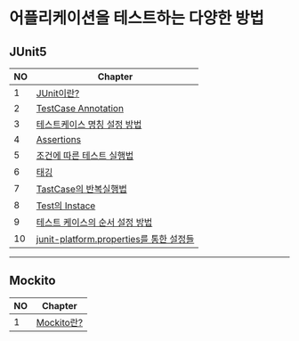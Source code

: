 # 어플리케이션을 테스트하는 다양한 방법

## JUnit5

| NO  | Chapter                                                                                                                                               |
| --- | ----------------------------------------------------------------------------------------------------------------------------------------------------- |
| 1   | [JUnit이란?](./Junit5/JUnit%EC%9D%B4%EB%9E%80.md)                                                                                                     |
| 2   | [TestCase Annotation](./Junit5/TestCase%20Annotation.md)                                                                                              |
| 3   | [테스트케이스 명칭 설정 방법](./Junit5/%ED%85%8C%EC%8A%A4%ED%8A%B8%EC%BC%80%EC%9D%B4%EC%8A%A4%20%EB%AA%85%EC%B9%AD%EC%84%A4%EC%A0%95.md)              |
| 4   | [Assertions](./Junit5/Assertions.md)                                                                                                                  |
| 5   | [조건에 따른 테스트 실행법](./Junit5/%EC%A1%B0%EA%B1%B4%EC%97%90%20%EB%94%B0%EB%A5%B8%20%ED%85%8C%EC%8A%A4%ED%8A%B8%20%EC%8B%A4%ED%96%89%EB%B2%95.md) |
| 6   | [태깅](./Junit5/%ED%83%9C%EA%B9%85.md)                                                                                                                |
| 7   | [TastCase의 반복실행법](./Junit5/TestCase%20%EB%B0%98%EB%B3%B5%EC%8B%A4%ED%96%89.md)                                                                  |
| 8   | [Test의 Instace](./Junit5/Test%EC%9D%98%20Instance.md)                                                                                                |
| 9   | [테스트 케이스의 순서 설정 방법](./Junit5/JUnit%20%ED%85%8C%EC%8A%A4%ED%8A%B8%20%EC%88%9C%EC%84%9C%EC%84%A4%EC%A0%95.md)                              |
| 10  | [junit-platform.properties를 통한 설정들](./Junit5/junit-platform.properties.md)                                                                      |

---

## Mockito

| NO  | Chapter                           |
| --- | --------------------------------- |
| 1   | [Mockito란?](./Mockito/Mokito.md) |
